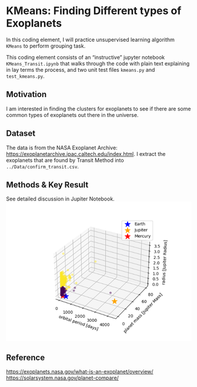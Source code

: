 # KMeans: Finding Different types of Exoplanets
In this coding element, I will practice unsupervised learning algorithm `KMeans` to perform grouping task.  

This coding element consists of an “instructive” jupyter notebook `KMeans_Transit.ipynb` that walks through the code with plain text explaining in lay terms the process, and two unit test files `kmeans.py` and `test_kmeans.py`. 

## Motivation 
I am interested in finding the clusters for exoplanets to see if there are some common types of exoplanets out there in the universe.

## Dataset
The data is from the NASA Exoplanet Archive: https://exoplanetarchive.ipac.caltech.edu/index.html. I extract the exoplanets that are found by Transit Method into `../Data/confirm_transit.csv`. 

## Methods & Key Result
See detailed discussion in Jupiter Notebook. \
![plot](https://github.com/comp-machine-learning-spring2021/portfolio-lillianjiang/blob/main/KMeans/result1.png) 


## Reference
https://exoplanets.nasa.gov/what-is-an-exoplanet/overview/ \
https://solarsystem.nasa.gov/planet-compare/ 
